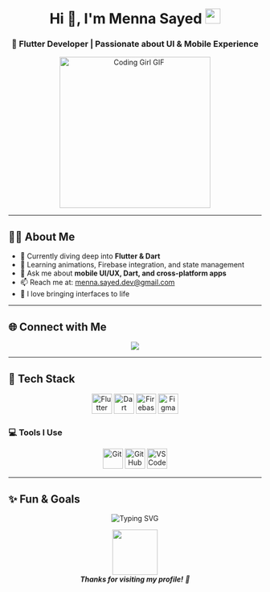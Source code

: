 <h1 align="center">
  Hi 👋, I'm <strong>Menna Sayed</strong>
  <img src="https://media.giphy.com/media/hvRJCLFzcasrR4ia7z/giphy.gif" width="30px"/>
</h1>

<h3 align="center">
  📱 Flutter Developer | Passionate about UI & Mobile Experience
</h3>

<p align="center">
  <img src="https://media.giphy.com/media/qgQUggAC3Pfv687qPC/giphy.gif" width="300" alt="Coding Girl GIF" />
</p>

---

## 👩‍💻 About Me

- 🌱 Currently diving deep into **Flutter & Dart**
- 🧠 Learning animations, Firebase integration, and state management
- 💬 Ask me about **mobile UI/UX, Dart, and cross-platform apps**
- 📫 Reach me at: [menna.sayed.dev@gmail.com](mailto:menna.sayed.dev@gmail.com)
- 🎨 I love bringing interfaces to life

---

## 🌐 Connect with Me

<p align="center">
  <a href="https://www.linkedin.com/in/menna-sayed-73a90732a/" target="_blank">
    <img src="https://img.shields.io/badge/LinkedIn-0A66C2?style=for-the-badge&logo=linkedin&logoColor=white" />
  </a>
</p>

---

## 🔧 Tech Stack

<p align="center">
  <img src="https://www.vectorlogo.zone/logos/flutterio/flutterio-icon.svg" width="40" height="40" alt="Flutter" />
  <img src="https://www.vectorlogo.zone/logos/dartlang/dartlang-icon.svg" width="40" height="40" alt="Dart" />
  <img src="https://www.vectorlogo.zone/logos/firebase/firebase-icon.svg" width="40" height="40" alt="Firebase" />
  <img src="https://www.vectorlogo.zone/logos/figma/figma-icon.svg" width="40" height="40" alt="Figma" />
</p>

### 💻 Tools I Use

<p align="center">
  <img src="https://www.vectorlogo.zone/logos/git-scm/git-scm-icon.svg" width="40" height="40" alt="Git" />
  <img src="https://www.vectorlogo.zone/logos/github/github-icon.svg" width="40" height="40" alt="GitHub" />
  <img src="https://www.vectorlogo.zone/logos/visualstudio_code/visualstudio_code-icon.svg" width="40" height="40" alt="VS Code" />
</p>

---

## ✨ Fun & Goals

<p align="center">
  <img src="https://readme-typing-svg.herokuapp.com?font=Fira+Code&size=22&duration=3000&pause=1000&color=4FD1C5&center=true&vCenter=true&width=500&lines=Creating+beautiful+mobile+apps;Learning+every+day;Lover+of+clean+UIs+and+animations" alt="Typing SVG" />
</p>

<p align="center">
  <img src="https://media.giphy.com/media/M9gbBd9nbDrOTu1Mqx/giphy.gif" width="90"/>
  <br><em><b>Thanks for visiting my profile!</b> 🚀</em>
</p>
